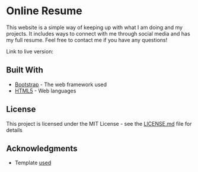 # Online Resume

This website is a simple way of keeping up with what I am doing and my projects. It includes ways to connect with me through social media and has my full resume. Feel free to contact me if you have any questions!

Link to live version: 

## Built With

* [Bootstrap](https://getbootstrap.com/) - The web framework used
* [HTML5](https://maven.apache.org/) - Web languages

## License

This project is licensed under the MIT License - see the [LICENSE.md](LICENSE.md) file for details

## Acknowledgments

* Template [used](https://startbootstrap.com/template-overviews/resume/)
